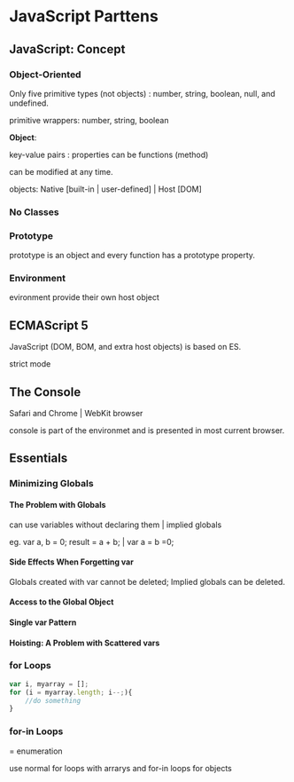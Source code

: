 # JavaScript Parttens 

## JavaScript: Concept

### Object-Oriented

Only five primitive types (not objects) : number, string, boolean, null, and undefined. 

primitive wrappers: number, string, boolean

**Object**: 

key-value pairs : properties can be functions (method)

can be modified at any time. 

objects: Native [built-in | user-defined]   |    Host [DOM]

### No Classes

### Prototype

prototype is an object and every function has a prototype property.

### Environment

evironment provide their own host object

## ECMAScript 5

JavaScript (DOM, BOM, and extra host objects) is based on ES.

strict mode

## The Console

Safari and Chrome | WebKit browser

console is part of the environmet and is presented in most current browser.







## Essentials

### Minimizing Globals

#### The Problem with Globals

can use variables without declaring them | implied globals 

eg. var a, b = 0; result = a + b; | var a = b =0;

#### Side Effects When Forgetting var

Globals created with var cannot be deleted; Implied globals can be deleted.

#### Access to the Global Object

#### Single var Pattern

#### Hoisting: A Problem with Scattered vars



### for Loops

~~~javascript
var i, myarray = [];
for (i = myarray.length; i--;){
    //do something
}
~~~

### for-in Loops 

= enumeration    

use normal for loops with arrarys and for-in loops for objects









